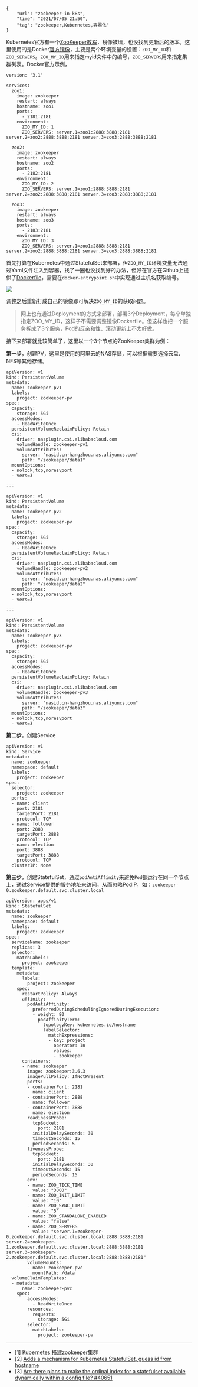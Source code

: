 ```
{
    "url": "zookeeper-in-k8s",
    "time": "2021/07/05 21:50",
    "tag": "zookeeper,Kubernetes,容器化"
}
```

Kubernetes官方有一个[ZooKeeper教程](https://kubernetes.io/zh/docs/tutorials/stateful-application/zookeeper/)，镜像被墙，也没找到更新后的版本。这里使用的是Docker[官方镜像](https://hub.docker.com/_/zookeeper)，主要是两个环境变量的设置：`ZOO_MY_ID`和`ZOO_SERVERS`。`ZOO_MY_ID`用来指定myid文件中的编号，`ZOO_SERVERS`用来指定集群列表。Docker官方示例，

```
version: '3.1'

services:
  zoo1:
    image: zookeeper
    restart: always
    hostname: zoo1
    ports:
      - 2181:2181
    environment:
      ZOO_MY_ID: 1
      ZOO_SERVERS: server.1=zoo1:2888:3888;2181 server.2=zoo2:2888:3888;2181 server.3=zoo3:2888:3888;2181

  zoo2:
    image: zookeeper
    restart: always
    hostname: zoo2
    ports:
      - 2182:2181
    environment:
      ZOO_MY_ID: 2
      ZOO_SERVERS: server.1=zoo1:2888:3888;2181 server.2=zoo2:2888:3888;2181 server.3=zoo3:2888:3888;2181

  zoo3:
    image: zookeeper
    restart: always
    hostname: zoo3
    ports:
      - 2183:2181
    environment:
      ZOO_MY_ID: 3
      ZOO_SERVERS: server.1=zoo1:2888:3888;2181 server.2=zoo2:2888:3888;2181 server.3=zoo3:2888:3888;2181
```

首先打算在Kubernetes中通过StatefulSet来部署，但`ZOO_MY_ID`环境变量无法通过Yaml文件注入到容器，找了一圈也没找到好的办法，但好在官方在Github上提供了[Dockerfile](https://github.com/31z4/zookeeper-docker)，需要在`docker-entrypoint.sh`中实现通过主机名获取编号。

![](../../static/uploads/zookeeper-my-id.png)

调整之后重新打成自己的镜像即可解决`ZOO_MY_ID`的获取问题。

> 网上也有通过Deployment的方式来部署，部署3个Deployment，每个单独指定ZOO_MY_ID，这样子不需要调整镜像Dockerfile。但这样也把一个服务拆成了3个服务，Pod的反亲和性、滚动更新上不太好做。

接下来部署就比较简单了，这里以一个3个节点的ZooKeeper集群为例：

**第一步**，创建PV，这里是使用的阿里云的NAS存储，可以根据需要选择云盘、NFS等其他存储。

```
apiVersion: v1
kind: PersistentVolume
metadata:
  name: zookeeper-pv1
  labels:
    project: zookeeper-pv
spec:
  capacity:
    storage: 5Gi
  accessModes:
    - ReadWriteOnce
  persistentVolumeReclaimPolicy: Retain
  csi:
    driver: nasplugin.csi.alibabacloud.com
    volumeHandle: zookeeper-pv1
    volumeAttributes:
      server: "nasid.cn-hangzhou.nas.aliyuncs.com"
      path: "/zookeeper/data1"
  mountOptions:
  - nolock,tcp,noresvport
  - vers=3

--- 

apiVersion: v1
kind: PersistentVolume
metadata:
  name: zookeeper-pv2
  labels:
    project: zookeeper-pv
spec:
  capacity:
    storage: 5Gi
  accessModes:
    - ReadWriteOnce
  persistentVolumeReclaimPolicy: Retain
  csi:
    driver: nasplugin.csi.alibabacloud.com
    volumeHandle: zookeeper-pv2
    volumeAttributes:
      server: "nasid.cn-hangzhou.nas.aliyuncs.com"
      path: "/zookeeper/data2"
  mountOptions:
  - nolock,tcp,noresvport
  - vers=3

--- 

apiVersion: v1
kind: PersistentVolume
metadata:
  name: zookeeper-pv3
  labels:
    project: zookeeper-pv
spec:
  capacity:
    storage: 5Gi
  accessModes:
    - ReadWriteOnce
  persistentVolumeReclaimPolicy: Retain
  csi:
    driver: nasplugin.csi.alibabacloud.com
    volumeHandle: zookeeper-pv3
    volumeAttributes:
      server: "nasid.cn-hangzhou.nas.aliyuncs.com"
      path: "/zookeeper/data3"
  mountOptions:
  - nolock,tcp,noresvport
  - vers=3
```

**第二步**，创建Service

```
apiVersion: v1
kind: Service
metadata:
  name: zookeeper
  namespace: default
  labels:
    project: zookeeper
spec:
  selector:
    project: zookeeper
  ports:
  - name: client
    port: 2181
    targetPort: 2181
    protocol: TCP
  - name: follower
    port: 2888
    targetPort: 2888
    protocol: TCP
  - name: election
    port: 3888
    targetPort: 3888
    protocol: TCP
  clusterIP: None
```

**第三步**，创建StatefulSet，通过`podAntiAffinity`来避免`Pod`都运行在同一个节点上，通过Service提供的服务地址来访问，从而忽略PodIP，如：`zookeeper-0.zookeeper.default.svc.cluster.local`

```
apiVersion: apps/v1
kind: StatefulSet
metadata:
  name: zookeeper
  namespace: default
  labels:
    project: zookeeper
spec:
  serviceName: zookeeper
  replicas: 3
  selector:
    matchLabels:
      project: zookeeper
  template:
    metadata:
      labels:
        project: zookeeper
    spec:
      restartPolicy: Always
      affinity:
        podAntiAffinity:
          preferredDuringSchedulingIgnoredDuringExecution:
          - weight: 80
            podAffinityTerm:
              topologyKey: kubernetes.io/hostname
              labelSelector:
                matchExpressions:
                - key: project
                  operator: In
                  values: 
                  - zookeeper
      containers:
      - name: zookeeper
        image: zookeeper:3.6.3
        imagePullPolicy: IfNotPresent
        ports:
        - containerPort: 2181
          name: client
        - containerPort: 2888
          name: follower
        - containerPort: 3888
          name: election
        readinessProbe:
          tcpSocket:
            port: 2181
          initialDelaySeconds: 30
          timeoutSeconds: 15
          periodSeconds: 5
        livenessProbe:
          tcpSocket: 
            port: 2181
          initialDelaySeconds: 30
          timeoutSeconds: 15
          periodSeconds: 15
        env:
        - name: ZOO_TICK_TIME
          value: "3000"
        - name: ZOO_INIT_LIMIT
          value: "10"
        - name: ZOO_SYNC_LIMIT
          value: "5"
        - name: ZOO_STANDALONE_ENABLED
          value: "false"
        - name: ZOO_SERVERS
          value: "server.1=zookeeper-0.zookeeper.default.svc.cluster.local:2888:3888;2181 server.2=zookeeper-1.zookeeper.default.svc.cluster.local:2888:3888;2181 server.3=zookeeper-2.zookeeper.default.svc.cluster.local:2888:3888;2181"
        volumeMounts:
        - name: zookeeper-pvc
          mountPath: /data
  volumeClaimTemplates:
  - metadata:
      name: zookeeper-pvc
    spec:
        accessModes:
          - ReadWriteOnce
        resources:
          requests:
            storage: 5Gi
        selector:
          matchLabels:
            project: zookeeper-pv

```



---

- [1] [Kubernetes 搭建zookeeper集群](https://www.cnblogs.com/cyleon/p/14675875.html)
- [2] [Adds a mechanism for Kubernetes StatefulSet, guess id from hostname](https://github.com/solsson/zookeeper-docker/commit/df9474f858ad548be8a365cb000a4dd2d2e3a217)
- [3] [Are there plans to make the ordinal index for a statefulset available dynamically within a config file? #40651](https://github.com/kubernetes/kubernetes/issues/40651)